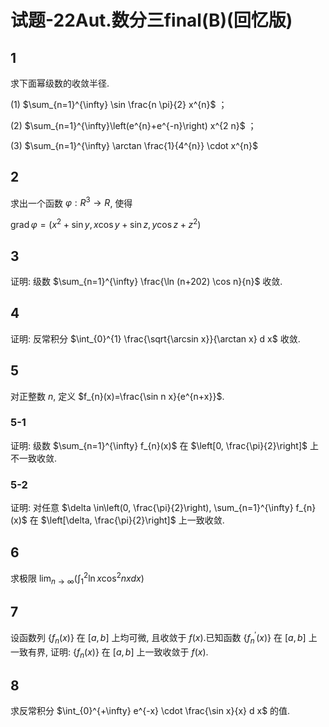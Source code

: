 # 试题-22Aut.数分三final(B)(回忆版)

## 1

求下面幂级数的收敛半径.

(1) $\sum_{n=1}^{\infty} \sin \frac{n \pi}{2} x^{n}$ ；

(2) $\sum_{n=1}^{\infty}\left(e^{n}+e^{-n}\right) x^{2 n}$ ；

(3) $\sum_{n=1}^{\infty} \arctan \frac{1}{4^{n}} \cdot x^{n}$

## 2

求出一个函数 $\varphi: R^{3} \rightarrow R$, 使得

$\operatorname{grad} \varphi=\left(x^{2}+\sin y, x \cos y+\sin z, y \cos z+z^{2}\right)$

## 3

证明: 级数 $\sum_{n=1}^{\infty} \frac{\ln (n+202) \cos n}{n}$ 收敛.

## 4

证明: 反常积分 $\int_{0}^{1} \frac{\sqrt{\arcsin x}}{\arctan x} d x$ 收敛.

## 5

对正整数 $n$, 定义 $f_{n}(x)=\frac{\sin n x}{e^{n+x}}$.

### 5-1

证明: 级数 $\sum_{n=1}^{\infty} f_{n}(x)$ 在 $\left[0, \frac{\pi}{2}\right]$ 上不一致收敛.

### 5-2

证明: 对任意 $\delta \in\left(0, \frac{\pi}{2}\right), \sum_{n=1}^{\infty} f_{n}(x)$ 在 $\left[\delta, \frac{\pi}{2}\right]$ 上一致收敛.

## 6

求极限 $\lim_{n \rightarrow \infty}\left(\int_{1}^{2} \ln x \cos ^{2} n x d x\right)$

## 7

设函数列 $\left\{f_{n}(x)\right\}$ 在 $[a, b]$ 上均可微, 且收敛于 $f(x)$.已知函数 $\left\{f_{n}^{\prime}(x)\right\}$ 在 $[a, b]$ 上一致有界, 证明: $\left\{f_{n}(x)\right\}$ 在 $[a, b]$ 上一致收敛于 $f(x)$.

## 8

求反常积分 $\int_{0}^{+\infty} e^{-x} \cdot \frac{\sin x}{x} d x$ 的值.

